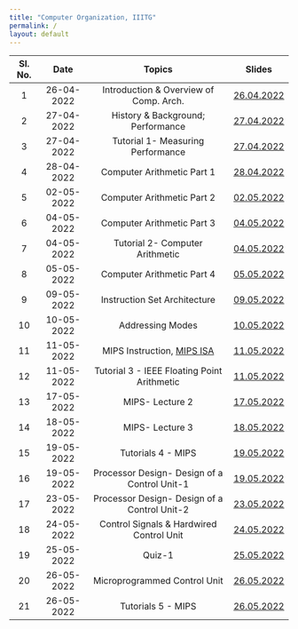 ```yaml
---
title: "Computer Organization, IIITG"
permalink: /
layout: default
---
```



| Sl. No. | Date    | Topics  | Slides   |
|:---:|:------------:|:-------------------------------------------:|:--------------------------:|
| 1   | 26-04-2022   | Introduction & Overview of Comp. Arch.      | [26.04.2022](https://drive.google.com/file/d/1OTT2f7ZHPYsKctRPWXaJGbbnaZ7aOk7Q/view?usp=sharing)|
| 2   | 27-04-2022   | History & Background; Performance           |  [27.04.2022](https://drive.google.com/file/d/1OvUjXZD7jPp3JEolteK2hdTt8hF7DsBc/view?usp=sharing)|
| 3   | 27-04-2022   | Tutorial 1- Measuring Performance           |  [27.04.2022](https://drive.google.com/file/d/1oz5ENdr1jEoEYtUfdVWlfZpiiFGkTpyt/view?usp=sharing)|
| 4   | 28-04-2022   | Computer Arithmetic Part 1                  |  [28.04.2022](https://drive.google.com/file/d/1mg6j-cIfr-p8D5Xn-aWD06tN_v1Y1jRP/view?usp=sharing)|
| 5   | 02-05-2022   | Computer Arithmetic Part 2                  |  [02.05.2022](https://drive.google.com/file/d/1TaPuCs-61q65sb2OM-W8-xhwDMXo4MeG/view?usp=sharing)|
| 6   | 04-05-2022   | Computer Arithmetic Part 3                  |  [04.05.2022](https://drive.google.com/file/d/1dFDUL743jYgJIO2UhAICQ2DZdxWGcXeo/view?usp=sharing)|
| 7   | 04-05-2022   | Tutorial 2- Computer Arithmetic             |  [04.05.2022](https://drive.google.com/file/d/1hT5TV3FF6Vp67eeZTv_4Nws-1pDzN1ts/view?usp=sharing)|
| 8   | 05-05-2022   | Computer Arithmetic Part 4                  |  [05.05.2022](https://drive.google.com/file/d/16y76uyucVCJOjf1Ds2tzLztph-BA_aAa/view?usp=sharing)|
| 9   | 09-05-2022   | Instruction Set Architecture                |  [09.05.2022](https://drive.google.com/file/d/1eXkAvTe2KaEMu3xJbSE1ykGC297TJDv_/view?usp=sharing)|
| 10  | 10-05-2022   | Addressing Modes                            |  [10.05.2022](https://drive.google.com/file/d/1sz8bXBkJ0EGMGDaRgK4-_PQdLOKarcRV/view?usp=sharing)|
| 11  | 11-05-2022   | MIPS Instruction, [MIPS ISA](https://drive.google.com/file/d/1_DzUWyY0eYzyKRLPTE8c6bL23EqBsNW0/view?usp=sharing)                           |  [11.05.2022](https://drive.google.com/file/d/1pan4XlSzDke73T0x6VQ3gVw5ctpHnhv1/view?usp=sharing)|
| 12  | 11-05-2022   | Tutorial 3 - IEEE Floating Point Arithmetic |  [11.05.2022](https://drive.google.com/file/d/17QcFmrMgoIxCsg9RaGeO-obySuPF9_Pq/view?usp=sharing)|
| 13  | 17-05-2022   | MIPS- Lecture 2                             |  [17.05.2022](https://drive.google.com/file/d/1eUNaxWg7VI76s2O72cLYr3kQeow_I2mV/view?usp=sharing)|
| 14  | 18-05-2022   | MIPS- Lecture 3                             |  [18.05.2022](https://drive.google.com/file/d/1b-Dv4xJmeUuNWkz7CmaC1lIyQQSnZwOh/view?usp=sharing)|
| 15  | 19-05-2022   | Tutorials 4 - MIPS                          |  [19.05.2022](https://drive.google.com/file/d/1tucMNwNCg8yybHoQPBaqonoY_rvm_4SJ/view?usp=sharing)|
| 16  | 19-05-2022   | Processor Design- Design of a Control Unit-1|  [19.05.2022](https://drive.google.com/file/d/1prEwQxm1NWLBd22wHGs5O6OsYuCNv4eE/view?usp=sharing)|
| 17  | 23-05-2022   | Processor Design- Design of a Control Unit-2|  [23.05.2022](https://drive.google.com/file/d/1aX0Vrv7A14JXPbHbwkoI10Wzl4u7M6F5/view?usp=sharing)|
| 18  | 24-05-2022   | Control Signals & Hardwired Control Unit    |  [24.05.2022](https://drive.google.com/file/d/1ocVsZ_ed7C9KWQHO_kBzfp7ZemLixiQk/view?usp=sharing)|
| 19  | 25-05-2022   | Quiz-1|  [25.05.2022]()                     |
| 20  | 26-05-2022   | Microprogrammed Control Unit                |  [26.05.2022](https://drive.google.com/file/d/1Gy98bp0rumuZGW1bcy4umG81gYhlQAUa/view?usp=sharing)|
| 21  | 26-05-2022   | Tutorials 5 - MIPS                          |  [26.05.2022]()|












